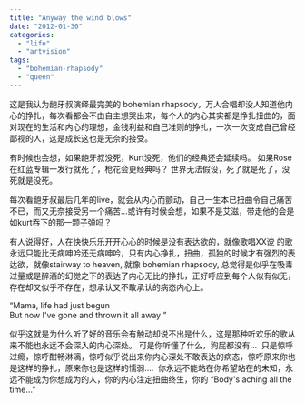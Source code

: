 ```yaml
---
title: "Anyway the wind blows"
date: "2012-01-30"
categories: 
  - "life"
  - "artvision"
tags: 
  - "bohemian-rhapsody"
  - "queen"
---
```


这是我认为龅牙叔演绎最完美的 bohemian rhapsody，万人合唱却没人知道他内心的挣扎，每次看都会不由自主想哭出来，每个人的内心其实都是挣扎扭曲的，面对现在的生活和内心的理想，金钱利益和自己准则的挣扎，一次一次变成自己曾经鄙视的人，这是成长这也是无奈的接受。

有时候也会想，如果龅牙叔没死，Kurt没死，他们的经典还会延续吗。 如果Rose在红蓝专辑一发行就死了，枪花会更经典吗？ 世界无法假设，死了就是死了，没死就是没死。

每次看龅牙叔最后几年的live，就会从内心而颤动，自己一生本已扭曲令自己痛苦不已，而又无奈接受另一个痛苦…或许有时候会想，如果不是艾滋，带走他的会是如kurt吞下的那一颗子弹吗？

有人说得好，人在快快乐乐开开心心的时候是没有表达欲的，就像歌唱XX谠 的歌永远只能比无病呻吟还无病呻吟，只有内心挣扎，扭曲，孤独的时候才有强烈的表达欲，就像stairway to heaven, 就像 bohemian rhapsody, 总觉得是似乎在吸毒过量或是醉酒的幻觉之下的表达了内心无比的挣扎，正好呼应到每个人似有似无，存在却又似乎不存在，想承认又不敢承认的病态内心上。

“Mama, life had just begun  
But now I've gone and thrown it all away ”

似乎这就是为什么听了好的音乐会有触动却说不出是什么，这是那种听欢乐的歌从来不能也永远不会深入的内心深处。 可是你听懂了什么，狗屁都没有…  只是惊呼过瘾，惊呼酣畅淋漓，惊呼似乎说出来你内心深处不敢表达的病态，惊呼原来你也是这样的挣扎，原来你也是这样的懦弱….  你永远不能站在你希望站在的未知，永远不能成为你想成为的人，你的内心注定扭曲终生，你的 “Body's aching all the time…”
